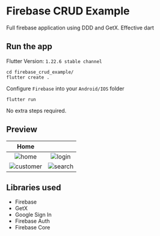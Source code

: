# Firebase CRUD Example

Full firebase application using DDD and GetX.
Effective dart

## Run the app

Flutter Version: `1.22.6 stable channel`

    cd firebase_crud_example/
    flutter create .

Configure `Firebase` into your `Android/IOS` folder

    flutter run 

No extra steps required.

## Preview

|Home   | |
:------:|:------:
|![home](https://user-images.githubusercontent.com/44511181/106309441-e5564f80-6240-11eb-82c9-cd04cfee000b.png)|![login](https://user-images.githubusercontent.com/44511181/106309722-4a11aa00-6241-11eb-83c9-583891ee09f9.png)|
|![customer](https://user-images.githubusercontent.com/44511181/106309434-e25b5f00-6240-11eb-9cbd-4033c23a9e75.png)|![search](https://user-images.githubusercontent.com/44511181/106309439-e4bdb900-6240-11eb-967c-a4e8e3ae8f43.png)|

## Libraries used

- Firebase
- GetX
- Google Sign In
- Firebase Auth
- Firebase Core
